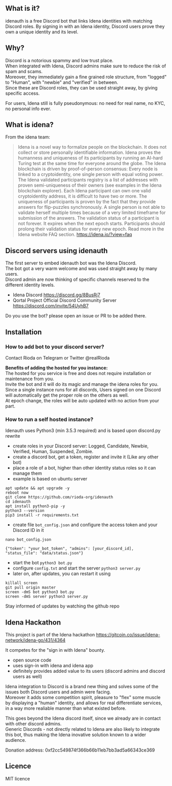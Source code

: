 ## What is it?
idenauth is a free Discord bot that links Idena identities with matching Discord roles.
By signing in with an Idena identity, Discord users prove they own a unique identity and its level.

## Why?
Discord is a notorious spammy and low trust place.  
When integrated with Idena, Discord admins make sure to reduce the risk of spam and scams.  
Moreover, they immediately gain a fine grained role structure, from "logged" to "Human", with "newbie" and "verified" in between.  
Since these are Discord roles, they can be used straight away, by giving specific access.

For users, Idena still is fully pseudonymous: no need for real name, no KYC, no personal info ever.


## What is idena?

From the idena team:  
> Idena is a novel way to formalize people on the blockchain. It does not collect or store personally identifiable information. Idena proves the humanness and uniqueness of its participants by running an AI-hard Turing test at the same time for everyone around the globe. The Idena blockchain is driven by proof-of-person consensus: Every node is linked to a cryptoidentity, one single person with equal voting power.
> The Idena validated participants registry is a list of addresses with proven semi-uniqueness of their owners (see examples in the Idena blockchain explorer). Each Idena participant can own one valid cryptoidentity address, it is difficult to have two or more.
> The uniqueness of participants is proven by the fact that they provide answers for flip-puzzles synchronously. A single person is not able to validate herself multiple times because of a very limited timeframe for submission of the answers. The validation status of a participant is not forever. It expires when the next epoch starts. Participants should prolong their validation status for every new epoch. Read more in the Idena website FAQ section.
> https://idena.io/?view=faq

## Discord servers using idenauth

The first server to embed idenauth bot was the Idena Discord.  
The bot got a very warm welcome and was used straight away by many users.  
Discord admin are now thinking of specific channels reserved to the different identity levels.

- Idena Discord https://discord.gg/8BusRj7
- Qortal Project Official Discord Community Server https://discord.com/invite/54UyhB7

Do you use the bot? please open an issue or PR to be added there.


## Installation

### How to add bot to your discord server?
Contact Rioda on Telegram or Twitter @realRioda

**Benefits of adding the hosted for you instance:**  
The hosted for you service is free and does not require installation or maintenance from you.  
Invite the bot and it will do its magic and manage the idena roles for you.
Since a single instance runs for all discords, Users signed on one Discord will automatically get the proper role on the others as well.  
At epoch change, the roles will be auto updated with no action from your part.


### How to run a self hosted instance?

Idenauth uses Python3 (min 3.5.3 required) and is based upon discord.py rewrite

- create roles in your Discord server: Logged, Candidate, Newbie, Verified, Human, Suspended, Zombie.
- create a discord bot, get a token, register and invite it (Like any other bot)
- place a role of a bot, higher than other identity status roles so it can manage them
- example is based on ubuntu server

```shell
apt update && apt upgrade -y
reboot now
git clone https://github.com/rioda-org/idenauth
cd idenauth
apt install python3-pip -y
python3 --version
pip3 install -r requirements.txt
```
- create file `bot_config.json` and configure the access token and your Discord ID in it

```shell
nano bot_config.json
```

`{"token": "your_bot_token", "admins": [your_discord_id], "status_file": "data/status.json"}`
- start the bot `python3 bot.py`
- configure `config.txt` and start the server `python3 server.py`
- later on, after updates, you can restart it using
```shell
killall screen
git pull origin master
screen -dmS bot python3 bot.py
screen -dmS server python3 server.py
```

Stay informed of updates by watching the github repo


## Idena Hackathon
This project is part of the Idena hackathon https://gitcoin.co/issue/idena-network/idena-go/431/4364

It competes for the "sign in with Idena" bounty.  
- open source code
- uses sign-in with idena and idena app
- definitely provides added value to its users (discord admins and discord users as well)

Idena integration to Discord is a brand new thing and solves some of the issues both Discord users and admin were facing.  
Moreover it adds some competition spirit, pleasure to "flex" some muscle by displaying a "human" identity, and allows for real differentiate services, in a way more realiable manner than what existed before.

This goes beyond the Idena discord itself, since we already are in contact with other discord admins.  
Generic Discords - not directly related to Idena are also likely to integrate this bot, thus making the Idena inovative solution known to a wider audience.

Donation address: 0xf2cc549874f366b66b11eb7bb3ad5a66343ce369

## Licence
MIT licence
